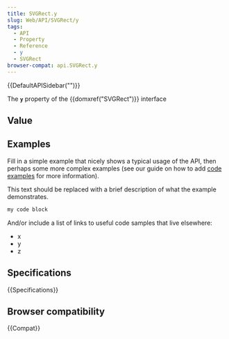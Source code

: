 ```yaml
---
title: SVGRect.y
slug: Web/API/SVGRect/y
tags:
  - API
  - Property
  - Reference
  - y
  - SVGRect
browser-compat: api.SVGRect.y
---
```

{{DefaultAPISidebar("")}}

The **`y`** property of the {{domxref("SVGRect")}} interface 

## Value



## Examples

Fill in a simple example that nicely shows a typical usage of the API, then perhaps some more complex examples (see our guide on how to add [code examples](/en-US/docs/MDN/Contribute/Structures/Code_examples) for more information).

This text should be replaced with a brief description of what the example demonstrates.

```js
my code block
```

And/or include a list of links to useful code samples that live elsewhere:

*   x
*   y
*   z

## Specifications

{{Specifications}}

## Browser compatibility

{{Compat}}


